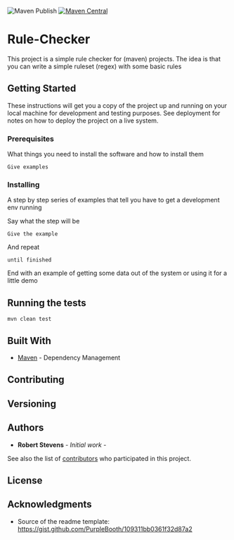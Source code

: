 ![Maven Publish](https://github.com/robert2411/rule-checker/workflows/Maven%20Publish/badge.svg) [![Maven Central](https://img.shields.io/maven-central/v/com.github.robert2411/rule-checker.svg)](https://mvnrepository.com/search?q=com.github.sitture)

# Rule-Checker
This project is a simple rule checker for (maven) projects. The idea is that you can write a simple ruleset (regex) with some basic rules

## Getting Started

These instructions will get you a copy of the project up and running on your local machine for development and testing purposes. See deployment for notes on how to deploy the project on a live system.

### Prerequisites

What things you need to install the software and how to install them

```
Give examples
```

### Installing

A step by step series of examples that tell you have to get a development env running

Say what the step will be

```
Give the example
```

And repeat

```
until finished
```

End with an example of getting some data out of the system or using it for a little demo

## Running the tests

`mvn clean test`


## Built With

* [Maven](https://maven.apache.org/) - Dependency Management

## Contributing



## Versioning



## Authors

* **Robert Stevens** - *Initial work* -

See also the list of [contributors](https://github.com/your/project/contributors) who participated in this project.

## License

## Acknowledgments

* Source of the readme template: https://gist.github.com/PurpleBooth/109311bb0361f32d87a2
